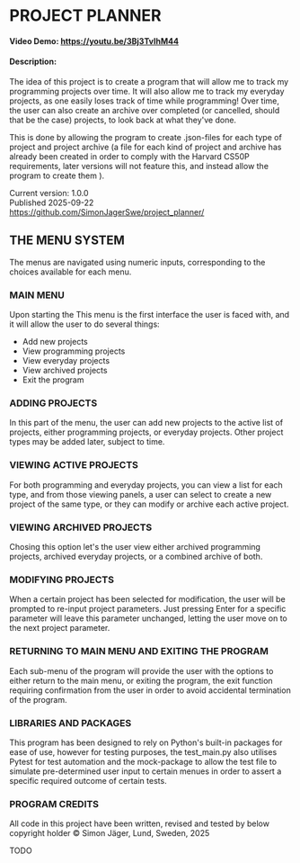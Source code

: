 # PROJECT PLANNER
#### Video Demo: <https://youtu.be/3Bj3TvIhM44>
#### Description:
The idea of this project is to create a program that will allow me to track my programming projects over time. It will also allow me to track my everyday projects, as one easily loses track of time while programming! Over time, the user can also create an archive over completed (or cancelled, should that be the case) projects, to look back at what they've done.

This is done by allowing the program to create .json-files for each type of project and project archive (a file for each kind of project and archive has already been created in order to comply with the Harvard CS50P requirements, later versions will not feature this, and instead allow the program to create them ).

Current version: 1.0.0  
Published 2025-09-22  
https://github.com/SimonJagerSwe/project_planner/



## **THE MENU SYSTEM**
The menus are navigated using numeric inputs, corresponding to the choices available for each menu.

### **MAIN MENU**
Upon starting the This menu is the first interface the user is faced with, and it will allow the user to do several things:
* Add new projects
* View programming projects
* View everyday projects
* View archived projects
* Exit the program

### **ADDING PROJECTS**
In this part of the menu, the user can add new projects to the active list of projects, either programming projects, or everyday projects. Other project types may be added later, subject to time.

### **VIEWING ACTIVE PROJECTS**
For both programming and everyday projects, you can view a list for each type, and from those viewing panels, a user can select to create a new project of the same type, or they can modify or archive each active project.

### **VIEWING ARCHIVED PROJECTS**
Chosing this option let's the user view either archived programming projects, archived everyday projects, or a combined archive of both.

### **MODIFYING PROJECTS**
When a certain project has been selected for modification, the user will be prompted to re-input project parameters. Just pressing Enter for a specific parameter will leave this parameter unchanged, letting the user move on to the next project parameter.

### **RETURNING TO MAIN MENU AND EXITING THE PROGRAM**
Each sub-menu of the program will provide the user with the options to either return to the main menu, or exiting the program, the exit function requiring confirmation from the user in order to avoid accidental termination of the program.

### **LIBRARIES AND PACKAGES**
This program has been designed to rely on Python's built-in packages for ease of use, however for testing purposes, the test_main.py also utilises Pytest for test automation and the mock-package to allow the test file to simulate pre-determined user input to certain menues in order to assert a specific required outcome of certain tests.


### **PROGRAM CREDITS**
All code in this project have been written, revised and tested by below copyright holder
© Simon Jäger, Lund, Sweden, 2025

TODO
